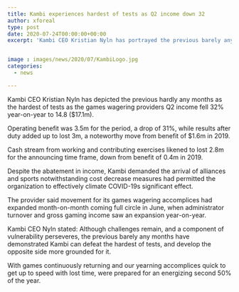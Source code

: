 ```yaml
---
title: Kambi experiences hardest of tests as Q2 income down 32
author: xforeal 
type: post
date: 2020-07-24T00:00:00+00:00
excerpt: 'Kambi CEO Kristian Nyln has portrayed the previous barely any months as the hardest of tests as the games wagering providers Q2 income fell 32&amp;percnt; year-on-year to 14 '


image : images/news/2020/07/KambiLogo.jpg
categories:
  - news

---
```

Kambi CEO Kristian Nyln has depicted the previous hardly any months as the hardest of tests as the games wagering providers Q2 income fell 32&percnt; year-on-year to 14.8 ($17.1m). 

Operating benefit was 3.5m for the period, a drop of 31&percnt;, while results after duty added up to lost 3m, a noteworthy move from benefit of $1.6m in 2019. 

Cash stream from working and contributing exercises likened to lost 2.8m for the announcing time frame, down from benefit of 0.4m in 2019. 

Despite the abatement in income, Kambi demanded the arrival of alliances and sports notwithstanding cost decrease measures had permitted the organization to effectively climate COVID-19s significant effect. 

The provider said movement for its games wagering accomplices had expanded month-on-month coming full circle in June, when administrator turnover and gross gaming income saw an expansion year-on-year. 

Kambi CEO Nyln stated: Although challenges remain, and a component of vulnerability perseveres, the previous barely any months have demonstrated Kambi can defeat the hardest of tests, and develop the opposite side more grounded for it. 

With games continuously returning and our yearning accomplices quick to get up to speed with lost time, were prepared for an energizing second 50% of the year.